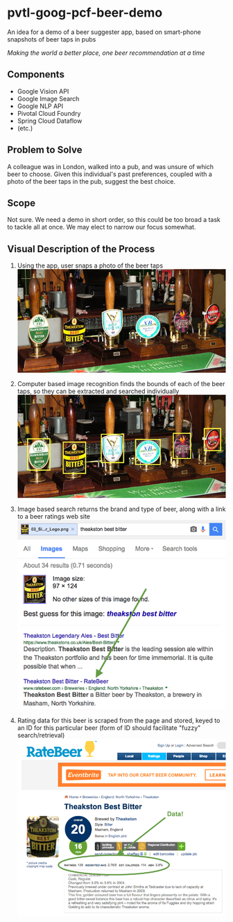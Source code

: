 # pvtl-goog-pcf-beer-demo

An idea for a demo of a beer suggester app, based on smart-phone snapshots of beer taps in pubs

_Making the world a better place, one beer recommendation at a time_

## Components
* Google Vision API
* Google Image Search
* Google NLP API
* Pivotal Cloud Foundry
* Spring Cloud Dataflow
* (etc.)

## Problem to Solve
A colleague was in London, walked into a pub, and was unsure of which beer to choose.  Given this
individual's past preferences, coupled with a photo of the beer taps in the pub, suggest the best
choice.

## Scope
Not sure.  We need a demo in short order, so this could be too broad a task to tackle all at once.
We may elect to narrow our focus somewhat.

## Visual Description of the Process
1. Using the app, user snaps a photo of the beer taps
![Step 1](./images/01_Several_Beer_Taps.jpg)

1. Computer based image recognition finds the bounds of each of the beer taps, so they
can be extracted and searched individually
![Step 2](./images/02_Individual_Taps_Recognized.jpg)

1. Image based search returns the brand and type of beer, along with a link to a beer
ratings web site
![Step 3](./images/04_Image_Search.png)

1. Rating data for this beer is scraped from the page and stored, keyed to an ID for
this particular beer (form of ID should facilitate "fuzzy" search/retrieval)
![Step 4](./images/05_Beer_Rating_Found.png)

